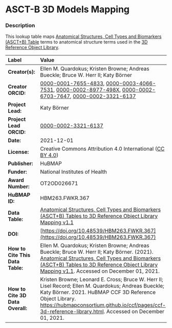 # ASCT-B 3D Models Mapping

### Description
This lookup table maps [Anatomical Structures, Cell Types and Biomarkers (ASCT+B) Table](https://hubmapconsortium.github.io/ccf/pages/ccf-anatomical-structures.html) terms to anatomical structure terms used in the [3D Reference Object Library](https://hubmapconsortium.github.io/ccf/pages/ccf-3d-reference-library.html).

| Label | Value |
| :------------- |:-------------|
| **Creator(s):** | Ellen M. Quardokus; Kristen Browne; Andreas Bueckle; Bruce W. Herr II; Katy Börner |
| **Creator ORCID:** | [0000-0001-7655-4833](https://orcid.org/0000-0001-7655-4833), [0000-0003-4066-7531](https://orcid.org/0000-0003-4066-7531), [0000-0002-8977-498X](https://orcid.org/0000-0002-8977-498X), [0000-0002-6703-7647](https://orcid.org/0000-0002-6703-7647), [0000-0002-3321-6137](https://orcid.org/0000-0002-3321-6137) |
| **Project Lead:** | Katy B&ouml;rner |
| **Project Lead ORCID:** | [0000-0002-3321-6137](https://orcid.org/0000-0002-3321-6137) |
| **Date:** | 2021-12-01 |
| **License:** | Creative Commons Attribution 4.0 International ([CC BY 4.0](https://creativecommons.org/licenses/by/4.0/)) |
| **Publisher:** | HuBMAP |
| **Funder:** | National Institutes of Health |
| **Award Number:** | OT2OD026671 |
| **HuBMAP ID:** | HBM263.FWKR.367 |
| **Data Table:** | [Anatomical Structures, Cell Types and Biomarkers (ASCT+B) Tables to 3D Reference Object Library Mapping v1.1](https://hubmapconsortium.github.io/ccf-releases/v1.1/models/ASCT-B_3D_Models_Mapping.csv) |
| **DOI:** | [https://doi.org/10.48539/HBM263.FWKR.367](https://doi.org/10.48539/HBM263.FWKR.367) |
| **How to Cite This Data Table:** | Ellen M. Quardokus; Kristen Browne; Andreas Bueckle; Bruce W. Herr II; Katy Börner. (2021). [Anatomical Structures, Cell Types and Biomarkers (ASCT+B) Tables to 3D Reference Object Library Mapping v1.1](https://doi.org/10.48539/HBM263.FWKR.367).  Accessed on December 01, 2021. |
| **How to Cite 3D Data Overall:** | Kristen Browne; Leonard E. Cross; Bruce W. Herr II; Lisel Record; Ellen M. Quardokus; Andreas Bueckle; Katy B&ouml;rner. 2021. HuBMAP CCF 3D Reference Object Library. https://hubmapconsortium.github.io/ccf/pages/ccf-3d-reference-library.html. Accessed on December 01, 2021.
